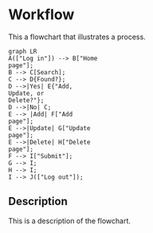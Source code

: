 # Workflow

This a flowchart that illustrates a process.

``` mermaid
graph LR
A(["Log in"]) --> B["Home
page"];
B --> C[Search];
C --> D{Found?};
D -->|Yes| E{"Add,
Update, or
Delete?"};
D -->|No| C;
E --> |Add| F["Add
page"];
E -->|Update| G["Update
page"];
E -->|Delete| H["Delete
page"];
F --> I["Submit"];
G --> I;
H --> I;
I --> J(["Log out"]);
```



## Description

This is a description of the flowchart.
